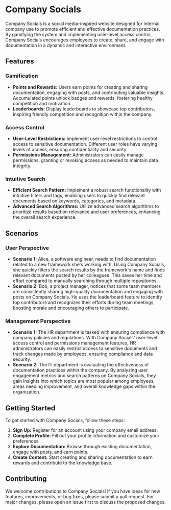 # Company Socials

Company Socials is a social media-inspired website designed for internal company use to promote efficient and effective documentation practices. By gamifying the system and implementing user-level access control, Company Socials encourages employees to create, share, and engage with documentation in a dynamic and interactive environment.

## Features

### Gamification

- **Points and Rewards:** Users earn points for creating and sharing documentation, engaging with posts, and contributing valuable insights. Accumulated points unlock badges and rewards, fostering healthy competition and motivation.
- **Leaderboards:** Display leaderboards to showcase top contributors, inspiring friendly competition and recognition within the company.

### Access Control

- **User-Level Restrictions:** Implement user-level restrictions to control access to sensitive documentation. Different user roles have varying levels of access, ensuring confidentiality and security.
- **Permissions Management:** Administrators can easily manage permissions, granting or revoking access as needed to maintain data integrity.

### Intuitive Search

- **Efficient Search Pattern:** Implement a robust search functionality with intuitive filters and tags, enabling users to quickly find relevant documents based on keywords, categories, and metadata.
- **Advanced Search Algorithms:** Utilize advanced search algorithms to prioritize results based on relevance and user preferences, enhancing the overall search experience.

## Scenarios

### User Perspective

- **Scenario 1:** Alice, a software engineer, needs to find documentation related to a new framework she's working with. Using Company Socials, she quickly filters the search results by the framework's name and finds relevant documents posted by her colleagues. This saves her time and effort compared to manually searching through multiple repositories.
- **Scenario 2:** Bob, a project manager, notices that some team members are consistently sharing high-quality documentation and engaging with posts on Company Socials. He uses the leaderboard feature to identify top contributors and recognizes their efforts during team meetings, boosting morale and encouraging others to participate.

### Management Perspective

- **Scenario 1:** The HR department is tasked with ensuring compliance with company policies and regulations. With Company Socials' user-level access control and permissions management features, HR administrators can easily restrict access to sensitive documents and track changes made by employees, ensuring compliance and data security.
- **Scenario 2:** The IT department is evaluating the effectiveness of documentation practices within the company. By analyzing user engagement metrics and search patterns on Company Socials, they gain insights into which topics are most popular among employees, areas needing improvement, and overall knowledge gaps within the organization.

## Getting Started

To get started with Company Socials, follow these steps:

1. **Sign Up:** Register for an account using your company email address.
2. **Complete Profile:** Fill out your profile information and customize your preferences.
3. **Explore Documentation:** Browse through existing documentation, engage with posts, and earn points.
4. **Create Content:** Start creating and sharing documentation to earn rewards and contribute to the knowledge base.

## Contributing

We welcome contributions to Company Socials! If you have ideas for new features, improvements, or bug fixes, please submit a pull request. For major changes, please open an issue first to discuss the proposed changes.
